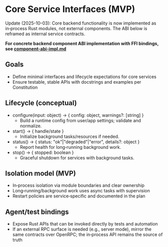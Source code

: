 # Core Service Interfaces (MVP)

Update (2025-10-03): Core backend functionality is now implemented as in‑process Rust modules, not external components. The ABI below is reframed as internal service contracts.

**For concrete backend component ABI implementation with FFI bindings, see [component-abi-impl.md](./component-abi-impl.md)**

## Goals
- Define minimal interfaces and lifecycle expectations for core services
- Ensure testable, stable APIs with docstrings and examples per Constitution

## Lifecycle (conceptual)
- configure(input: object) -> { config: object, warnings?: [string] }
  - Build a runtime config from user/app settings; validate and normalize.
- start() -> { handle/state }
  - Initialize background tasks/resources if needed.
- status() -> { status: "ok"|"degraded"|"error", details?: object }
  - Report health for long‑running background work.
- stop() -> { stopped: boolean }
  - Graceful shutdown for services with background tasks.

## Isolation model (MVP)
- In‑process isolation via module boundaries and clear ownership
- Long‑running/background work uses async tasks with supervision
- Restart policies are service‑specific and documented in the plan

## Agent/test bindings
- Expose Rust APIs that can be invoked directly by tests and automation
- If an external RPC surface is needed (e.g., server mode), mirror the same contracts over OpenRPC; the in‑process API remains the source of truth
